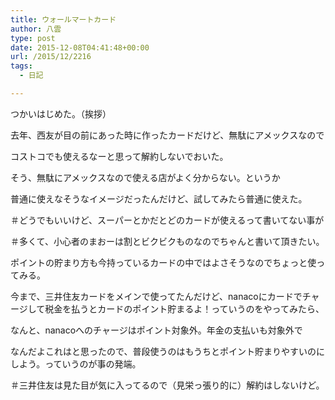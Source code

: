 ```yaml
---
title: ウォールマートカード
author: 八雲
type: post
date: 2015-12-08T04:41:48+00:00
url: /2015/12/2216
tags:
  - 日記

---
```

つかいはじめた。（挨拶）
  
去年、西友が目の前にあった時に作ったカードだけど、無駄にアメックスなので
  
コストコでも使えるなーと思って解約しないでおいた。

そう、無駄にアメックスなので使える店がよく分からない。というか
  
普通に使えなそうなイメージだったんだけど、試してみたら普通に使えた。
  
＃どうでもいいけど、スーパーとかだとどのカードが使えるって書いてない事が
  
＃多くて、小心者のまおーは割とビクビクものなのでちゃんと書いて頂きたい。
  
ポイントの貯まり方も今持っているカードの中ではよさそうなのでちょっと使ってみる。

今まで、三井住友カードをメインで使ってたんだけど、nanacoにカードでチャージして税金を払うとカードのポイント貯まるよ！っていうのをやってみたら、
  
なんと、nanacoへのチャージはポイント対象外。年金の支払いも対象外で
  
なんだよこれはと思ったので、普段使うのはもうちとポイント貯まりやすいのにしよう。っていうのが事の発端。
  
＃三井住友は見た目が気に入ってるので（見栄っ張り的に）解約はしないけど。

